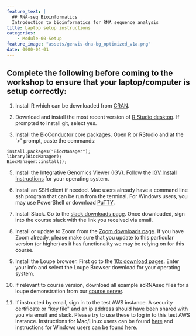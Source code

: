 ```yaml
---
feature_text: |
  ## RNA-seq Bioinformatics
  Introduction to bioinformatics for RNA sequence analysis
title: Laptop setup instructions
categories:
    - Module-00-Setup
feature_image: "assets/genvis-dna-bg_optimized_v1a.png"
date: 0000-04-01
---
```


## Complete the following before coming to the workshop to ensure that your laptop/computer is setup correctly:

1) Install R which can be downloaded from [CRAN](http://probability.ca/cran/).

2) Download and install the most recent version of [R Studio desktop](http://www.rstudio.com/).  If prompted to install git, select yes.

3) Install the BioConductor core packages. Open R or RStudio and at the '>' prompt, paste the commands:
 
```
install.packages("BiocManager");
library(BiocManager);
BiocManager::install();
```

5) Install the Integrative Genomics Viewer (IGV). Follow the [IGV Install Instructions](http://software.broadinstitute.org/software/igv/download) for your operating system.

6) Install an SSH client if needed. Mac users already have a command line ssh program that can be run from the terminal. For Windows users, you may use PowerShell or download [PuTTY](http://www.chiark.greenend.org.uk/~sgtatham/putty/download.html).  

7) Install Slack. Go to the [slack downloads page](https://slack.com/downloads). Once downloaded, sign into the course slack with the link you received via email.

8) Install or update to Zoom from the [Zoom downloads page](https://zoom.us/download). If you have Zoom already, please make sure that you update to this particular version (or higher) as it has functionality we may be relying on for this course.

9) Install the Loupe browser.  First go to the [10x download pages](https://support.10xgenomics.com/single-cell-gene-expression/software/downloads/latest). Enter your info and select the Loupe Browser download for your operating system.

10) If relevant to course version, download all example scRNAseq files for a loupe demonstration from our [course server](http://genomedata.org/rnaseq-tutorial/scrna/).

11) If instructed by email, sign in to the test AWS instance. A security certificate or “key file" and an ip address should have been shared with you via email and slack. Please try to use these to log in to this test AWS instance. Instructions for Mac/Linux users can be found [here](https://rnabio.org/module-00-setup/0000/07/01/Log_into_AWS/#logging-in-with-terminal-maclinux) and instructions for Windows users can be found [here](https://rnabio.org/module-00-setup/0000/07/01/Log_into_AWS/#logging-in-with-putty-windows).
